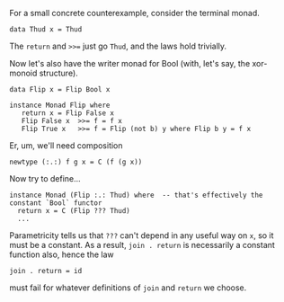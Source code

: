For a small concrete counterexample, consider the terminal monad.

    data Thud x = Thud

The `return` and `>>=` just go `Thud`, and the laws hold trivially.

Now let's also have the writer monad for Bool (with, let's say, the xor-monoid structure).

    data Flip x = Flip Bool x

    instance Monad Flip where
       return x = Flip False x
       Flip False x  >>= f = f x
       Flip True x   >>= f = Flip (not b) y where Flip b y = f x

Er, um, we'll need composition

    newtype (:.:) f g x = C (f (g x))

Now try to define...

    instance Monad (Flip :.: Thud) where  -- that's effectively the constant `Bool` functor
      return x = C (Flip ??? Thud)
      ...

Parametricity tells us that `???` can't depend in any useful way on `x`, so it must be a constant. As a result, `join . return` is necessarily a constant function also, hence the law

    join . return = id

must fail for whatever definitions of `join` and `return` we choose.
